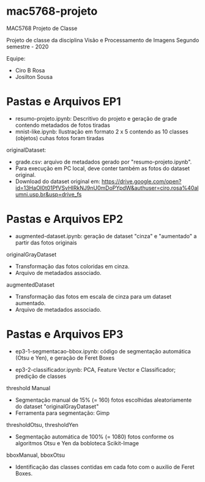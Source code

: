 # mac5768-projeto
MAC5768 Projeto de Classe

Projeto de classe da disciplina Visão e Processamento de Imagens
Segundo semestre - 2020

Equipe:
- Ciro B Rosa
- Josilton Sousa

Pastas e Arquivos EP1
=====================
- resumo-projeto.ipynb: Descritivo do projeto e geração de grade contendo metadados de fotos tiradas
- mnist-like.ipynb: Ilustração em formato 2 x 5 contendo as 10 classes (objetos) cuhas fotos foram tiradas

originalDataset:
- grade.csv: arquivo de metadados gerado por "resumo-projeto.ipynb".
- Para execução em PC local, deve conter também as fotos do dataset original.
- Download do dataset original em: https://drive.google.com/open?id=13HaOI0t01PfVSvHIRkNJ9nU0mDoPYpdW&authuser=ciro.rosa%40alumni.usp.br&usp=drive_fs

Pastas e Arquivos EP2
=====================
- augmented-dataset.ipynb: geração de dataset "cinza" e "aumentado" a partir das fotos originais

originalGrayDataset
- Transformação das fotos coloridas em cinza.
- Arquivo de metadados associado.

augmentedDataset
- Transformação das fotos em escala de cinza para um dataset aumentado.
- Arquivo de metadados associado.

Pastas e Arquivos EP3
=====================
- ep3-1-segmentacao-bbox.ipynb: código de segmentação automática (Otsu e Yen), e geração de Feret Boxes

- ep3-2-classificador.ipynb: PCA, Feature Vector e Classificador; predição de classes

threshold Manual
- Segmentação manual de 15% (= 160) fotos escolhidas aleatoriamente do dataset "originalGrayDataset"
- Ferramenta para segmentação: Gimp

thresholdOtsu, thresholdYen
- Segmentação automática de 100% (= 1080) fotos conforme os algoritmos Otsu e Yen da bobloteca Scikit-Image

bboxManual, bboxOtsu
- Identificação das classes contidas em cada foto com o auxilio de Feret Boxes.

